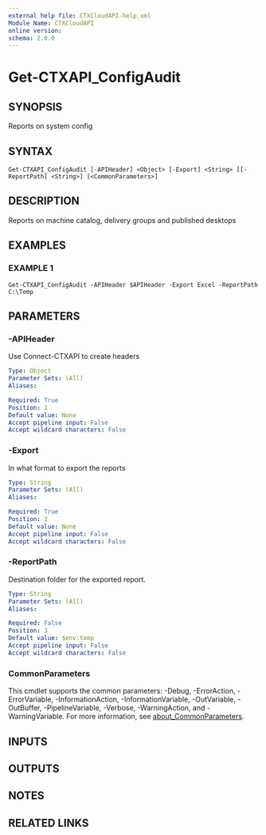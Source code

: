```yaml
---
external help file: CTXCloudAPI-help.xml
Module Name: CTXCloudAPI
online version:
schema: 2.0.0
---
```


# Get-CTXAPI_ConfigAudit

## SYNOPSIS
Reports on system config

## SYNTAX

```
Get-CTXAPI_ConfigAudit [-APIHeader] <Object> [-Export] <String> [[-ReportPath] <String>] [<CommonParameters>]
```

## DESCRIPTION
Reports on machine catalog, delivery groups and published desktops

## EXAMPLES

### EXAMPLE 1
```
Get-CTXAPI_ConfigAudit -APIHeader $APIHeader -Export Excel -ReportPath C:\Temp
```

## PARAMETERS

### -APIHeader
Use Connect-CTXAPI to create headers

```yaml
Type: Object
Parameter Sets: (All)
Aliases:

Required: True
Position: 1
Default value: None
Accept pipeline input: False
Accept wildcard characters: False
```

### -Export
In what format to export the reports

```yaml
Type: String
Parameter Sets: (All)
Aliases:

Required: True
Position: 2
Default value: None
Accept pipeline input: False
Accept wildcard characters: False
```

### -ReportPath
Destination folder for the exported report.

```yaml
Type: String
Parameter Sets: (All)
Aliases:

Required: False
Position: 3
Default value: $env:temp
Accept pipeline input: False
Accept wildcard characters: False
```

### CommonParameters
This cmdlet supports the common parameters: -Debug, -ErrorAction, -ErrorVariable, -InformationAction, -InformationVariable, -OutVariable, -OutBuffer, -PipelineVariable, -Verbose, -WarningAction, and -WarningVariable. For more information, see [about_CommonParameters](http://go.microsoft.com/fwlink/?LinkID=113216).

## INPUTS

## OUTPUTS

## NOTES

## RELATED LINKS
